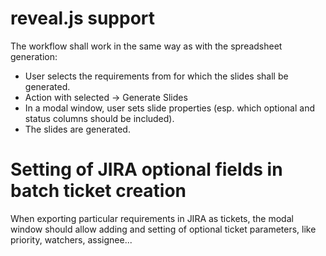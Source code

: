 # reveal.js support
The workflow shall work in the same way as with the spreadsheet generation:
- User selects the requirements from for which the slides shall be generated.
- Action with selected -> Generate Slides
- In a modal window, user sets slide properties (esp. which optional and status columns should be included).
- The slides are generated.

# Setting of JIRA optional fields in batch ticket creation
When exporting particular requirements in JIRA as tickets, the modal window should allow adding and setting of optional ticket parameters, like priority, watchers, assignee...

